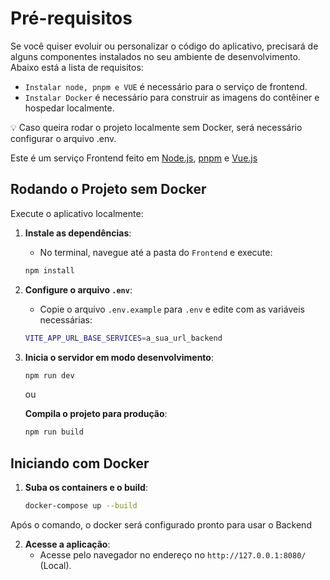 # Pré-requisitos

Se você quiser evoluir ou personalizar o código do aplicativo, precisará de alguns componentes instalados no seu ambiente de desenvolvimento. Abaixo está a lista de requisitos:


* ```Instalar node, pnpm e VUE``` é necessário para o serviço de frontend.
* ```Instalar Docker``` é necessário para construir as imagens do contêiner e hospedar localmente.

💡 Caso queira rodar o projeto localmente sem Docker, será necessário configurar o arquivo .env.

Este é um serviço Frontend feito em [Node.js](https://nodejs.org/), [pnpm](https://pnpm.io/pt/) e [Vue.js](https://vuejs.org/)


## Rodando o Projeto sem Docker

Execute o aplicativo localmente:

1. **Instale as dependências**:
    - No terminal, navegue até a pasta do `Frontend` e execute:
    ```bash
    npm install
    ```
2. **Configure o arquivo `.env`**:
    - Copie o arquivo `.env.example` para `.env` e edite com as variáveis necessárias:
    ```bash
    VITE_APP_URL_BASE_SERVICES=a_sua_url_backend
    ```

3. **Inicia o servidor em modo desenvolvimento**:

    ```bash
    npm run dev
    ```

    ou 

    **Compila o projeto para produção**:

    ```bash
    npm run build
    ```

## Iniciando com Docker

1. **Suba os containers e o build**:

    ```bash
    docker-compose up --build
    ```
Após o comando, o docker será configurado pronto para usar o Backend

2. **Acesse a aplicação**:
    - Acesse pelo navegador no endereço no `http://127.0.0.1:8080/` (Local).